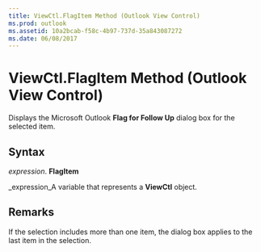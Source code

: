 ```yaml
---
title: ViewCtl.FlagItem Method (Outlook View Control)
ms.prod: outlook
ms.assetid: 10a2bcab-f58c-4b97-737d-35a843087272
ms.date: 06/08/2017
---
```



# ViewCtl.FlagItem Method (Outlook View Control)

Displays the Microsoft Outlook **Flag for Follow Up** dialog box for the selected item.


## Syntax

 _expression_. **FlagItem**

 _expression_A variable that represents a **ViewCtl** object.


## Remarks

If the selection includes more than one item, the dialog box applies to the last item in the selection.


